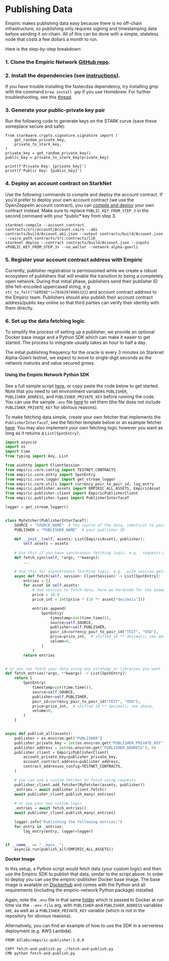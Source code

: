 # Publishing Data

Empiric makes publishing data easy because there is no off-chain infrastructure, so publishing only requires signing and timestamping data before sending it on-chain. All of this can be done with a simple, stateless node that costs a few dollars a month to run.&#x20;

Here is the step-by-step breakdown:

### 1. Clone the Empiric Network [GitHub repo](https://github.com/42labs/Empiric).

### 2. Install the dependencies (see [instructions](https://github.com/42labs/Empiric#setup)).

If you have trouble installing the fastecdsa dependency, try installing gmp with the command `brew install gmp` if you use Homebrew. For further troubleshooting, see this [thread](https://github.com/OpenZeppelin/nile/issues/22).

### 3. Generate your public-private key pair

Run the following code to generate keys on the STARK curve (save these someplace secure and safe):

```
from starkware.crypto.signature.signature import (
    get_random_private_key,
    private_to_stark_key,
)
private_key = get_random_private_key()
public_key = private_to_stark_key(private_key)

print(f'Private Key: {private_key}')
print(f'Public Key: {public_key}')
```

### 4. Deploy an account contract on StarkNet

Use the following commands to compile and deploy the account contract. If you'd prefer to deploy your own account contract (we use the OpenZeppelin account contract), you can [compile and deploy](https://starknet.io/docs/hello\_starknet/intro.html#compile-the-contract) your own contract instead. Make sure to replace `PUBLIC_KEY_FROM_STEP_3` in the second command with your \*public\* key from step 3.

```
starknet-compile --account_contract contracts/src/account/Account.cairo --abi contracts/build/Account_abi.json --output contracts/build/Account.json --cairo_path contracts/src:contracts/lib
starknet deploy --contract contracts/build/Account.json --inputs <PUBLIC_KEY_FROM_STEP_3> --no_wallet --network alpha-goerli
```

### 5. Register your account contract address with Empiric

Currently, publisher registration is permissioned while we create a robust ecosystem of publishers that will enable the transition to being a completely open network. During that initial phase, publishers send their publisher ID (the felt-encoded uppercased string, e.g. `str_to_felt("GEMINI")=78362974965321`) and account contract address to the Empiric team. Publishers should also publish their account contract address/public key online so that third parties can verify their identity with them directly.

### 6. Set up the data fetching logic

To simplify the process of setting up a publisher, we provide an optional Docker base image and a Python SDK which can make it easier to get started. The process to integrate usually takes an hour to half a day.

The initial publishing frequency for the oracle is every 3 minutes on Starknet Alpha-Goerli testnet, we expect to move to single-digit seconds as the network matures and value secured grows.

#### Using the Empiric Network Python SDK

See a full sample script [here](https://github.com/42labs/Empiric/blob/master/stagecoach/jobs/publishers/examples/publish\_all.py), or copy paste the code below to get started. Note that you need to set environment variables `PUBLISHER`, `PUBLISHER_ADDRESS`, and `PUBLISHER_PRIVATE_KEY` before running the code. You can use the sample `.env` file [here](https://github.com/42labs/Empiric/blob/master/stagecoach/jobs/publishers/examples/.env) to set them (the file does not include `PUBLISHER_PRIVATE_KEY` for obvious reasons).&#x20;

To make fetching data simple, create your own fetcher that implements the `PublisherInterfaceT`, see the fetcher template below or an example fetcher [here](https://github.com/42labs/Empiric/blob/0ad7b9c3eb5554e743bff423d2085d950b97b69f/empiric-package/empiric/publisher/fetchers/bitstamp.py).  You may also implement your own fetching logic however you want as long as it returns a `List[SpotEntry]`.

```python
import asyncio
import os
import time
from typing import Any, List

from aiohttp import ClientSession
from empiric.core.config import TESTNET_CONTRACTS
from empiric.core.entry import SpotEntry
from empiric.core.logger import get_stream_logger
from empiric.core.utils import currency_pair_to_pair_id, log_entry
from empiric.publisher.assets import EMPIRIC_ALL_ASSETS, EmpiricAsset
from empiric.publisher.client import EmpiricPublisherClient
from empiric.publisher.types import PublisherInterfaceT

logger = get_stream_logger()


class MyFetcher(PublisherInterfaceT):
    SOURCE = "SOURCE_NAME"  # the source of the data, identical to your publisher ID for 1st party publishers
    PUBLISHER = "PUBLISHER_NAME"  # your publisher ID

    def __init__(self, assets: List[EmpiricAsset], publisher):
        self.assets = assets
        
    # Use this if you have synchronous fetching logic, e.g. `requests.get()`
    def fetch_sync(self, *args, **kwargs): 
        ...

    # Use this for asynchronous fetching logic, e.g. `with session.get()`
    async def fetch(self, session: ClientSession) -> List[SpotEntry]:
        entries = []
        for asset in self.assets:
            # Use session to fetch data, here we hardcode for the example
            price = 10.0
            price_int = int(price * (10 ** asset["decimals"]))

            entries.append(
                SpotEntry(
                    timestamp=int(time.time()),
                    source=self.SOURCE,
                    publisher=self.PUBLISHER,
                    pair_id=currency_pair_to_pair_id("TEST", "USD"),
                    price=price_int,  # shifted 10 ** decimals; see above,
                    volume=0,
                )
            )
        return entries


# or you can fetch your data using any strategy or libraries you want
def fetch_entries(*args, **kwargs) -> List[SpotEntry]:
    return [
        SpotEntry(
            timestamp=int(time.time()),
            source=self.SOURCE,
            publisher=self.PUBLISHER,
            pair_id=currency_pair_to_pair_id("TEST", "USD"),
            price=price_int,  # shifted 10 ** decimals; see above,
            volume=0,
        )
    ]


async def publish_all(assets):
    publisher = os.environ.get("PUBLISHER")
    publisher_private_key = int(os.environ.get("PUBLISHER_PRIVATE_KEY"), 0)
    publisher_address = int(os.environ.get("PUBLISHER_ADDRESS"), 0)
    publisher_client = EmpiricPublisherClient(
        account_private_key=publisher_private_key,
        account_contract_address=publisher_address,
        contract_addresses_config=TESTNET_CONTRACTS,
    )

    # you can use a custom fetcher to fetch using requests
    publisher_client.add_fetcher(MyFetcher(assets, publisher))
    _entries = await publisher_client.fetch()
    await publisher_client.publish_many(_entries)
    
    # or use your own custom logic
    _entries = await fetch_entries()
    await publisher_client.publish_many(_entries)

    logger.info("Publishing the following entries:")
    for entry in _entries:
        log_entry(entry, logger=logger)


if __name__ == "__main__":
    asyncio.run(publish_all(EMPIRIC_ALL_ASSETS))

```

**Docker Image**

In this setup, a Python script would fetch data (your custom logic) and then use the Empiric SDK to publish that data, similar to the script above. In order to deploy you can use the empiric-publisher Docker base image. The base image is available on [Dockerhub](https://hub.docker.com/r/42labs/empiric-publisher/tags) and comes with the Python and all requirements (including the empiric-network Python package) installed.

Again, note the `.env` file in that same [folder](https://github.com/42labs/Empiric/tree/master/stagecoach/jobs/publishers/examples) which is passed to Docker at run time via the `--env-file` arg, with `PUBLISHER` and `PUBLISHER_ADDRESS` variables set, as well as a `PUBLISHER_PRIVATE_KEY` variable (which is not in the repository for obvious reasons).

Alternatively, you can find an example of how to use the SDK in a serverless deployment (e.g. AWS Lambda).

```docker
FROM 42labs/empiric-publisher:1.0.0

COPY fetch-and-publish.py ./fetch-and-publish.py
CMD python fetch-and-publish.py
```
